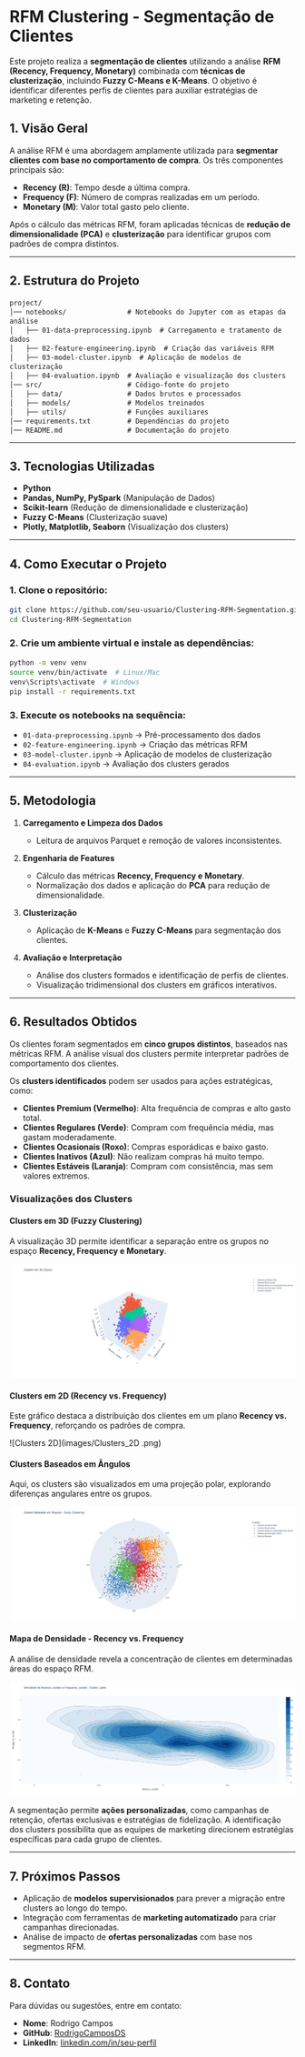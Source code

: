 # RFM Clustering - Segmentação de Clientes

Este projeto realiza a **segmentação de clientes** utilizando a análise **RFM (Recency, Frequency, Monetary)** combinada com **técnicas de clusterização**, incluindo **Fuzzy C-Means e K-Means**. O objetivo é identificar diferentes perfis de clientes para auxiliar estratégias de marketing e retenção.

## 1. Visão Geral

A análise RFM é uma abordagem amplamente utilizada para **segmentar clientes com base no comportamento de compra**. Os três componentes principais são:

- **Recency (R)**: Tempo desde a última compra.
- **Frequency (F)**: Número de compras realizadas em um período.
- **Monetary (M)**: Valor total gasto pelo cliente.

Após o cálculo das métricas RFM, foram aplicadas técnicas de **redução de dimensionalidade (PCA)** e **clusterização** para identificar grupos com padrões de compra distintos.

---

## 2. Estrutura do Projeto

```
project/
│── notebooks/               # Notebooks do Jupyter com as etapas da análise
│   ├── 01-data-preprocessing.ipynb  # Carregamento e tratamento de dados
│   ├── 02-feature-engineering.ipynb  # Criação das variáveis RFM
│   ├── 03-model-cluster.ipynb  # Aplicação de modelos de clusterização
│   ├── 04-evaluation.ipynb  # Avaliação e visualização dos clusters
│── src/                     # Código-fonte do projeto
│   ├── data/                # Dados brutos e processados
│   ├── models/              # Modelos treinados
│   ├── utils/               # Funções auxiliares
│── requirements.txt         # Dependências do projeto
│── README.md                # Documentação do projeto
```

---

## 3. Tecnologias Utilizadas

- **Python**
- **Pandas, NumPy, PySpark** (Manipulação de Dados)
- **Scikit-learn** (Redução de dimensionalidade e clusterização)
- **Fuzzy C-Means** (Clusterização suave)
- **Plotly, Matplotlib, Seaborn** (Visualização dos clusters)

---

## 4. Como Executar o Projeto

### 1. Clone o repositório:
```bash
git clone https://github.com/seu-usuario/Clustering-RFM-Segmentation.git
cd Clustering-RFM-Segmentation
```

### 2. Crie um ambiente virtual e instale as dependências:
```bash
python -m venv venv
source venv/bin/activate  # Linux/Mac
venv\Scripts\activate  # Windows
pip install -r requirements.txt
```

### 3. Execute os notebooks na sequência:
- `01-data-preprocessing.ipynb` → Pré-processamento dos dados
- `02-feature-engineering.ipynb` → Criação das métricas RFM
- `03-model-cluster.ipynb` → Aplicação de modelos de clusterização
- `04-evaluation.ipynb` → Avaliação dos clusters gerados

---

## 5. Metodologia

1. **Carregamento e Limpeza dos Dados**  
   - Leitura de arquivos Parquet e remoção de valores inconsistentes.  

2. **Engenharia de Features**  
   - Cálculo das métricas **Recency, Frequency e Monetary**.  
   - Normalização dos dados e aplicação do **PCA** para redução de dimensionalidade.  

3. **Clusterização**  
   - Aplicação de **K-Means** e **Fuzzy C-Means** para segmentação dos clientes.  

4. **Avaliação e Interpretação**  
   - Análise dos clusters formados e identificação de perfis de clientes.  
   - Visualização tridimensional dos clusters em gráficos interativos.  

---

## 6. Resultados Obtidos

Os clientes foram segmentados em **cinco grupos distintos**, baseados nas métricas RFM. A análise visual dos clusters permite interpretar padrões de comportamento dos clientes.

Os **clusters identificados** podem ser usados para ações estratégicas, como:

- **Clientes Premium (Vermelho)**: Alta frequência de compras e alto gasto total.
- **Clientes Regulares (Verde)**: Compram com frequência média, mas gastam moderadamente.
- **Clientes Ocasionais (Roxo)**: Compras esporádicas e baixo gasto.
- **Clientes Inativos (Azul)**: Não realizam compras há muito tempo.
- **Clientes Estáveis (Laranja)**: Compram com consistência, mas sem valores extremos.

### **Visualizações dos Clusters**

#### **Clusters em 3D (Fuzzy Clustering)**
A visualização 3D permite identificar a separação entre os grupos no espaço **Recency, Frequency e Monetary**.

![Clusters 3D](images/Clusters_3D.png)

#### **Clusters em 2D (Recency vs. Frequency)**
Este gráfico destaca a distribuição dos clientes em um plano **Recency vs. Frequency**, reforçando os padrões de compra.

![Clusters 2D](images/Clusters_2D .png)

#### **Clusters Baseados em Ângulos**
Aqui, os clusters são visualizados em uma projeção polar, explorando diferenças angulares entre os grupos.

![Clusters Ângulos](images/Clusters_ang.png)

#### **Mapa de Densidade - Recency vs. Frequency**
A análise de densidade revela a concentração de clientes em determinadas áreas do espaço RFM.

![Densidade](images/Densidade.png)

A segmentação permite **ações personalizadas**, como campanhas de retenção, ofertas exclusivas e estratégias de fidelização. A identificação dos clusters possibilita que as equipes de marketing direcionem estratégias específicas para cada grupo de clientes.

---

## 7. Próximos Passos

- Aplicação de **modelos supervisionados** para prever a migração entre clusters ao longo do tempo.  
- Integração com ferramentas de **marketing automatizado** para criar campanhas direcionadas.  
- Análise de impacto de **ofertas personalizadas** com base nos segmentos RFM.

---

## 8. Contato

Para dúvidas ou sugestões, entre em contato:

- **Nome**: Rodrigo Campos
- **GitHub**: [RodrigoCamposDS](https://github.com/RodrigoCamposDS)
- **LinkedIn**: [linkedin.com/in/seu-perfil](https://linkedin.com/in/seu-perfil)

